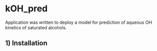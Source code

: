 # kOH_pred

Application was written to deploy a model for prediction of aqueous OH kinetics of saturated alcohols.  

## 1) Installation  


